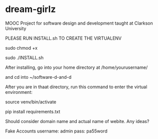 dream-girlz
===========

MOOC Project for software design and development taught at Clarkson University

PLEASE RUN INSTALL.sh TO CREATE THE VIRTUALENV


sudo chmod +x


sudo ./INSTALL.sh


After installing, go into your home directory at /home/yourusername/

and cd into ~/software-d-and-d

After you are in thaat directory, run this command to enter the virtual environment:

source venv/bin/activate


pip install requirements.txt

Should consider domain name and actual name of webite. Any ideas?


Fake Accounts
username: admin
pass: pa55word

